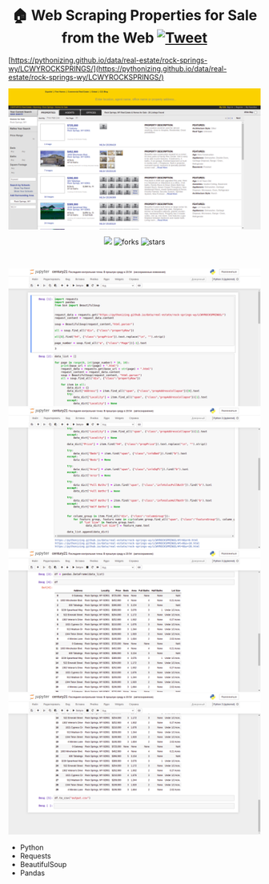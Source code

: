 <h1 align="center">🏠 Web Scraping Properties for Sale from the Web
    <a href="https://twitter.com/intent/tweet?&url=https://github.com/lenargasimov/century21&via=lenargasimov&hashtags=python,developers">
      <img alt="Tweet" src="https://img.shields.io/twitter/url/http/shields.io.svg?style=social" />
    </a>
</h1>
</p>

[https://pythonizing.github.io/data/real-estate/rock-springs-wy/LCWYROCKSPRINGS/](https://pythonizing.github.io/data/real-estate/rock-springs-wy/LCWYROCKSPRINGS/)

<p align="center">
<img src="web.png" align="center" alt="web-site" />

<p align="center">
    <img src="https://img.shields.io/github/last-commit/lenargasimov/century21?style=plastic">
    <img src="https://img.shields.io/github/forks/lenargasimov/century21.svg" alt="forks">
    <img src="https://img.shields.io/github/stars/lenargasimov/century21.svg" alt="stars">
</p>

<br>

![screen](screen.png)
![screen](screen2.png)
![screen](screen3.png)
![screen](screen4.png)

- Python
- Requests
- BeautifulSoup
- Pandas
